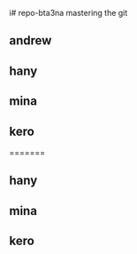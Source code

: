 i# repo-bta3na
mastering the git


## andrew
## hany
## mina
## kero
=======
## hany 
## mina
## kero

